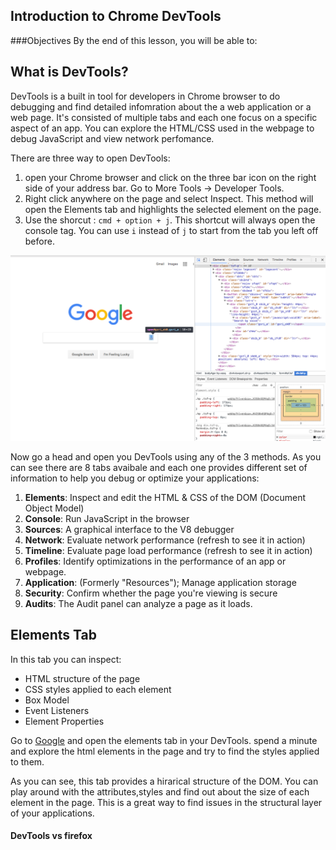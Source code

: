 ## Introduction to Chrome DevTools

###Objectives
By the end of this lesson, you will be able to:




## What is DevTools?
DevTools is a built in tool for developers in Chrome browser to do debugging and find detailed infomration about the a web application or a web page. It's consisted of multiple tabs and each one focus on a specific aspect of an app. You can explore the HTML/CSS used in the webpage to debug JavaScript and view network perfomance.
 
There are three way to open DevTools:
1. open your Chrome browser and click on the three bar icon on the right side of your address bar. Go to More Tools -> Developer Tools.
2. Right click anywhere on the page and select Inspect. This method will open the Elements tab and highlights the selected element on the page.
3. Use the shorcut : ` cmd + option + j `. This shortcut will always open the console tag. You can use `i` instead of `j` to start from the tab you left off before. 
<p align="center">
  <img src="overview.png" width="800">
</p>
 
 
 Now go a head and open you DevTools using any of the 3 methods. As you can see there are 8 tabs avaibale and each one provides different set of information to help you debug or optimize your applications:


1. **Elements**: Inspect and edit the HTML & CSS of the DOM (Document Object Model)
2. **Console**: Run JavaScript in the browser
3. **Sources**: A graphical interface to the V8 debugger
4. **Network**: Evaluate network performance (refresh to see it in action)
5. **Timeline**: Evaluate page load performance (refresh to see it in action)
6. **Profiles**: Identify optimizations in the performance of an app or webpage.
7. **Application**: (Formerly "Resources"); Manage application storage
8. **Security**: Confirm whether the page you're viewing is secure
9. **Audits**: The Audit panel can analyze a page as it loads.

## Elements Tab
 In this tab you can inspect:
 - HTML structure of the page
 - CSS styles applied to each element
 - Box Model
 - Event Listeners
 - Element Properties

Go to <a href="https://google.com" target="blnck">Google</a> and open the elements tab in your DevTools. spend a minute and explore the html elements in the page and try to find the styles applied to them.

As you can see, this tab provides a hirarical structure of the DOM. You can play around with the attributes,styles and find out about the size of each element in the page. This is a great way to find issues in the structural layer of your applications. 
 
#### DevTools vs firefox 